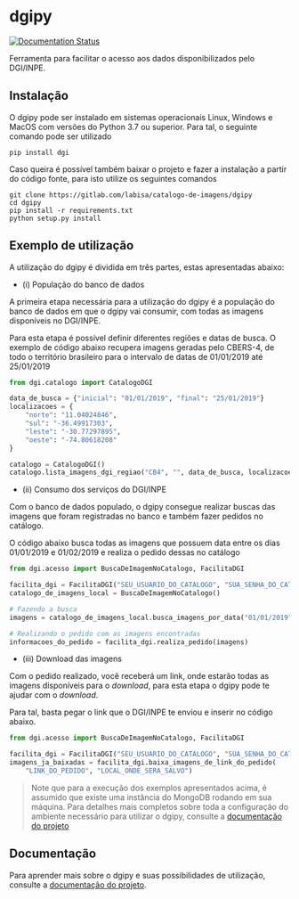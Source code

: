 # dgipy

[![Documentation Status](https://readthedocs.org/projects/dgipy/badge/?version=latest)](https://dgipy.readthedocs.io/en/latest/?badge=latest)

Ferramenta para facilitar o acesso aos dados disponibilizados pelo DGI/INPE.

## Instalação

O dgipy pode ser instalado em sistemas operacionais Linux, Windows e MacOS com versões do Python 3.7 ou superior. Para tal, o seguinte comando pode ser utilizado

```shell
pip install dgi
```

Caso queira é possível também baixar o projeto e fazer a instalação a partir do código fonte, para isto utilize os seguintes comandos

```shell
git clone https://gitlab.com/labisa/catalogo-de-imagens/dgipy
cd dgipy
pip install -r requirements.txt
python setup.py install
```

## Exemplo de utilização

A utilização do dgipy é dividida em três partes, estas apresentadas abaixo:

* (i) População do banco de dados

A primeira etapa necessária para a utilização do dgipy é a população do banco de dados em que o dgipy vai consumir, com todas as imagens disponíveis no DGI/INPE.

Para esta etapa é possível definir diferentes regiões e datas de busca. O exemplo de código abaixo recupera imagens geradas pelo CBERS-4, de todo o território brasileiro para o intervalo de datas de 01/01/2019 até 25/01/2019

```python
from dgi.catalogo import CatalogoDGI

data_de_busca = {"inicial": "01/01/2019", "final": "25/01/2019"}
localizacoes = {
    "norte": "11.04024846",
    "sul": "-36.49917303",
    "leste": "-30.77297895",
    "oeste": "-74.80618208"
}

catalogo = CatalogoDGI()
catalogo.lista_imagens_dgi_regiao("CB4", "", data_de_busca, localizacoes)
```

* (ii) Consumo dos serviços do DGI/INPE

Com o banco de dados populado, o dgipy consegue realizar buscas das imagens que foram registradas no banco e também fazer pedidos no catálogo.

O código abaixo busca todas as imagens que possuem data entre os dias 01/01/2019 e 01/02/2019 e realiza o pedido dessas no catálogo

```python
from dgi.acesso import BuscaDeImagemNoCatalogo, FacilitaDGI

facilita_dgi = FacilitaDGI("SEU_USUARIO_DO_CATALOGO", "SUA_SENHA_DO_CATALOGO")
catalogo_de_imagens_local = BuscaDeImagemNoCatalogo()

# Fazendo a busca
imagens = catalogo_de_imagens_local.busca_imagens_por_data("01/01/2019", "01/02/2019")

# Realizando o pedido com as imagens encontradas
informacoes_do_pedido = facilita_dgi.realiza_pedido(imagens)
```

* (iii) Download das imagens

Com o pedido realizado, você receberá um link, onde estarão todas as imagens disponíveis para o *download*, para esta etapa o dgipy pode te ajudar com o *download*.

Para tal, basta pegar o link que o DGI/INPE te enviou e inserir no código abaixo.

```python
from dgi.acesso import BuscaDeImagemNoCatalogo, FacilitaDGI

facilita_dgi = FacilitaDGI("SEU_USUARIO_DO_CATALOGO", "SUA_SENHA_DO_CATALOGO")
imagens_ja_baixadas = facilita_dgi.baixa_imagens_de_link_do_pedido(
    "LINK_DO_PEDIDO", "LOCAL_ONDE_SERA_SALVO")
```

> Note que para a execução dos exemplos apresentados acima, é assumido que existe uma instância do MongoDB rodando em sua máquina. Para detalhes mais completos sobre toda a configuração do ambiente necessário para utilizar o dgipy, consulte a [documentação do projeto](https://dgipy.readthedocs.io/en/latest/)

## Documentação

Para aprender mais sobre o dgipy e suas possibilidades de utilização, consulte a [documentação do projeto](https://dgipy.readthedocs.io/en/latest/).
